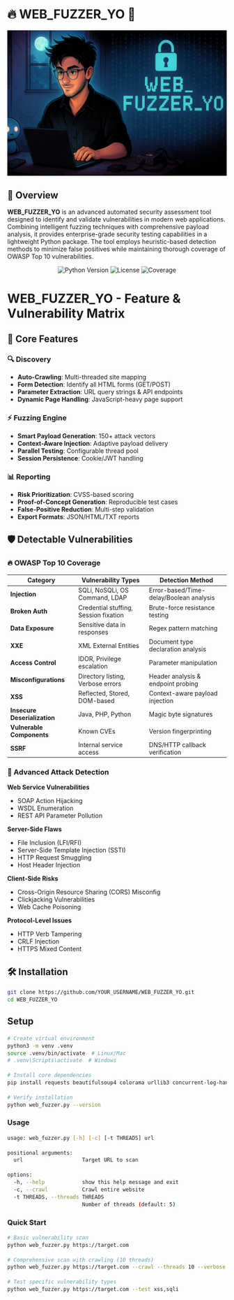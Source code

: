 # 🔥 WEB_FUZZER_YO 🦦

![My Photo](./222.jpg)

## 🚀 Overview

**WEB_FUZZER_YO** is an advanced automated security assessment tool designed to identify and validate vulnerabilities in modern web applications. Combining intelligent fuzzing techniques with comprehensive payload analysis, it provides enterprise-grade security testing capabilities in a lightweight Python package. The tool employs heuristic-based detection methods to minimize false positives while maintaining thorough coverage of OWASP Top 10 vulnerabilities.

<p align="center">
  <img src="https://img.shields.io/badge/Python-3.8+-blue?logo=python" alt="Python Version">
  <img src="https://img.shields.io/badge/License-MIT-green" alt="License">
  <img src="https://img.shields.io/badge/Test_Coverage-95%25-brightgreen" alt="Coverage">
</p>


# WEB_FUZZER_YO - Feature & Vulnerability Matrix

## 🚀 Core Features

### 🔍 Discovery
- **Auto-Crawling**: Multi-threaded site mapping
- **Form Detection**: Identify all HTML forms (GET/POST)
- **Parameter Extraction**: URL query strings & API endpoints
- **Dynamic Page Handling**: JavaScript-heavy page support

### ⚡ Fuzzing Engine
- **Smart Payload Generation**: 150+ attack vectors
- **Context-Aware Injection**: Adaptive payload delivery
- **Parallel Testing**: Configurable thread pool
- **Session Persistence**: Cookie/JWT handling

### 📊 Reporting
- **Risk Prioritization**: CVSS-based scoring
- **Proof-of-Concept Generation**: Reproducible test cases
- **False-Positive Reduction**: Multi-step validation
- **Export Formats**: JSON/HTML/TXT reports

## 🛡️ Detectable Vulnerabilities

### 🔥 OWASP Top 10 Coverage

| Category              | Vulnerability Types                  | Detection Method                          |
|-----------------------|--------------------------------------|-------------------------------------------|
| **Injection**         | SQLi, NoSQLi, OS Command, LDAP       | Error-based/Time-delay/Boolean analysis   |
| **Broken Auth**       | Credential stuffing, Session fixation | Brute-force resistance testing            |
| **Data Exposure**     | Sensitive data in responses          | Regex pattern matching                    |
| **XXE**              | XML External Entities                | Document type declaration analysis        |
| **Access Control**    | IDOR, Privilege escalation           | Parameter manipulation                    |
| **Misconfigurations** | Directory listing, Verbose errors    | Header analysis & endpoint probing        |
| **XSS**              | Reflected, Stored, DOM-based         | Context-aware payload injection           |
| **Insecure Deserialization** | Java, PHP, Python           | Magic byte signatures                     |
| **Vulnerable Components** | Known CVEs                   | Version fingerprinting                    |
| **SSRF**             | Internal service access              | DNS/HTTP callback verification            |

### 💉 Advanced Attack Detection

**Web Service Vulnerabilities**
- SOAP Action Hijacking
- WSDL Enumeration
- REST API Parameter Pollution

**Server-Side Flaws**
- File Inclusion (LFI/RFI)
- Server-Side Template Injection (SSTI)
- HTTP Request Smuggling
- Host Header Injection

**Client-Side Risks**
- Cross-Origin Resource Sharing (CORS) Misconfig
- Clickjacking Vulnerabilities
- Web Cache Poisoning

**Protocol-Level Issues**
- HTTP Verb Tampering
- CRLF Injection
- HTTPS Mixed Content


## 🛠 Installation
```bash
git clone https://github.com/YOUR_USERNAME/WEB_FUZZER_YO.git
cd WEB_FUZZER_YO
```
## Setup
```bash
# Create virtual environment
python3 -m venv .venv
source .venv/bin/activate  # Linux/Mac
# .venv\Scripts\activate  # Windows

# Install core dependencies
pip install requests beautifulsoup4 colorama urllib3 concurrent-log-handler

# Verify installation
python web_fuzzer.py --version
```
### Usage
```bash
usage: web_fuzzer.py [-h] [-c] [-t THREADS] url

positional arguments:
  url                   Target URL to scan

options:
  -h, --help            show this help message and exit
  -c, --crawl           Crawl entire website
  -t THREADS, --threads THREADS
                        Number of threads (default: 5)
```
### Quick Start
```bash
# Basic vulnerability scan
python web_fuzzer.py https://target.com

# Comprehensive scan with crawling (10 threads)
python web_fuzzer.py https://target.com --crawl --threads 10 --verbose

# Test specific vulnerability types
python web_fuzzer.py https://target.com --test xss,sqli
```


